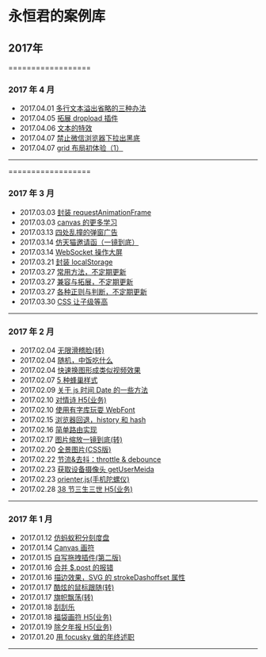 # 永恒君的案例库

## 2017年
==================
### 2017 年 4 月
* 2017.04.01 [多行文本溢出省略的三种办法](https://foreverz133.github.io/demos/single/ellipsis.html)
* 2017.04.05 [拓展 dropload 插件](https://foreverz133.github.io/demos/single/dropload.html)
* 2017.04.06 [文本的特效](https://foreverz133.github.io/demos/single/text-filter.html)
* 2017.04.07 [禁止微信浏览器下拉出黑底](https://foreverz133.github.io/demos/single/wxPreventScroll.html)
* 2017.04.07 [grid 布局初体验（1）](https://foreverz133.github.io/demos/single/grid1.html)

-------------

==================
### 2017 年 3 月
* 2017.03.03 [封装 requestAnimationFrame](https://foreverz133.github.io/demos/single/smooth.html)
* 2017.03.03 [canvas 的更多学习](https://foreverz133.github.io/demos/single/canvas.html)
* 2017.03.13 [四处乱撞的弹窗广告](https://foreverz133.github.io/demos/single/floatAD.html)
* 2017.03.14 [仿天猫邀请函（一镜到底）](https://foreverz133.github.io/demos/works/toTheEnd)
* 2017.03.14 [WebSocket 操作大屏](http://sum.kdcer.com/test/SocketGame/)
* 2017.03.21 [封装 localStorage](https://foreverz133.github.io/demos/single/storage.html)
* 2017.03.27 [常用方法，不定期更新](https://foreverz133.github.io/demos/single/common.html)
* 2017.03.27 [兼容与拓展，不定期更新](https://foreverz133.github.io/demos/single/common2.html)
* 2017.03.27 [各种正则与判断，不定期更新](https://foreverz133.github.io/demos/single/is.html)
* 2017.03.30 [CSS 让子级等高](https://foreverz133.github.io/demos/single/sameHeight.html)

-------------

### 2017 年 2 月
* 2017.02.04 [无限滑稽脸(转)](https://foreverz133.github.io/demos/works/emoji/)
* 2017.02.04 [随机，中饭吃什么](https://foreverz133.github.io/demos/single/eatWhat.html)
* 2017.02.04 [快速换图形成类似视频效果](https://foreverz133.github.io/demos/works/bomb)
* 2017.02.07 [5 种蜂巢样式](https://foreverz133.github.io/demos/single/comb.html)
* 2017.02.09 [关于 js 时间 Date 的一些方法](https://foreverz133.github.io/demos/single/Date.html)
* 2017.02.10 [对情诗 H5(业务)](https://foreverz133.github.io/demos/works/LovePoems)
* 2017.02.10 [使用有字库玩耍 WebFont](https://foreverz133.github.io/demos/single/FontFamily.html)
* 2017.02.15 [浏览器回退，history 和 hash](https://foreverz133.github.io/single/demos/history.html)
* 2017.02.16 [简单路由实现](https://foreverz133.github.io/demos/single/router.html)
* 2017.02.17 [图片缩放一镜到底(转)](https://foreverz133.github.io/demos/works/bgScale)
* 2017.02.20 [全景图片(CSS版)](https://foreverz133.github.io/demos/works/3Dview/)
* 2017.02.22 [节流&去抖：throttle & debounce](https://foreverz133.github.io/demos/single/Throttle&Debounce.html)
* 2017.02.23 [获取设备摄像头 getUserMeida](https://foreverz133.github.io/demos/single/getUserMedia.html)
* 2017.02.23 [orienter.js(手机陀螺仪)](https://foreverz133.github.io/demos/works/phoneRotate)
* 2017.02.28 [38 节三生三世 H5(业务)](https://foreverz133.github.io/demos/works/PrevLife)

-------------

### 2017 年 1 月
* 2017.01.12 [仿蚂蚁积分刻度盘](https://foreverz133.github.io/demos/single/mayicircle.html)
* 2017.01.14 [Canvas 画符](https://foreverz133.github.io/demos/single/drawSymbol.html)
* 2017.01.15 [自写拖拽插件(第二版)](https://foreverz133.github.io/demos/single/drag.html)
* 2017.01.16 [合并 $.post 的报错](https://foreverz133.github.io/demos/single/post.html)
* 2017.01.16 [描边效果，SVG 的 strokeDashoffset 属性](https://foreverz133.github.io/demos/single/svgLine.html)
* 2017.01.17 [酷炫的鼠标跟随(转)](https://foreverz133.github.io/demos/single/coolHover.html)
* 2017.01.17 [旗帜飘荡(转)](https://foreverz133.github.io/demos/single/flagWave.html)
* 2017.01.18 [刮刮乐](https://foreverz133.github.io/demos/single/guaguale.html)
* 2017.01.18 [福袋画符 H5(业务)](https://foreverz133.github.io/demos/works/drawSymbol/)
* 2017.01.19 [除夕年报 H5(业务)](https://foreverz133.github.io/demos/works/yearReport/)
* 2017.01.20 [用 focusky 做的年终述职](https://foreverz133.github.io/demos/works/2016KDC/)

-------------